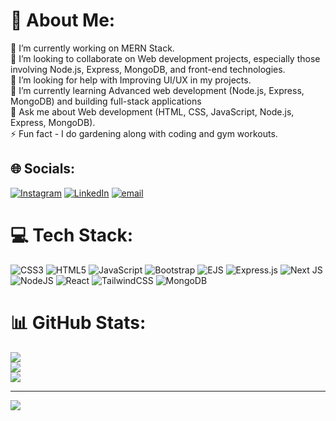 # 💫 About Me:
🔭 I’m currently working on MERN Stack.<br>👯 I’m looking to collaborate on Web development projects, especially those involving Node.js, Express, MongoDB, and front-end 
    technologies. <br>🤝 I’m looking for help with Improving UI/UX in my projects.<br>🌱 I’m currently learning Advanced web development (Node.js, Express, MongoDB) and building full-stack applications<br>💬 Ask me about Web development (HTML, CSS, JavaScript, Node.js, Express, MongoDB).<br>⚡ Fun fact - I do gardening along with coding and gym workouts.


## 🌐 Socials:
[![Instagram](https://img.shields.io/badge/Instagram-%23E4405F.svg?logo=Instagram&logoColor=white)](https://instagram.com/_prajyot_1631) [![LinkedIn](https://img.shields.io/badge/LinkedIn-%230077B5.svg?logo=linkedin&logoColor=white)](https://linkedin.com/in/https://www.linkedin.com/in/prajyot-shejwal-8931bb326?lipi=urn%3Ali%3Apage%3Ad_flagship3_profile_view_base_contact_details%3BbSV%2FIu9OSoWr6xhZ5mWfhw%3D%3D) [![email](https://img.shields.io/badge/Email-D14836?logo=gmail&logoColor=white)](mailto:prajyotshejwal@gmail.com) 

# 💻 Tech Stack:
![CSS3](https://img.shields.io/badge/css3-%231572B6.svg?style=plastic&logo=css3&logoColor=white) ![HTML5](https://img.shields.io/badge/html5-%23E34F26.svg?style=plastic&logo=html5&logoColor=white) ![JavaScript](https://img.shields.io/badge/javascript-%23323330.svg?style=plastic&logo=javascript&logoColor=%23F7DF1E) ![Bootstrap](https://img.shields.io/badge/bootstrap-%238511FA.svg?style=plastic&logo=bootstrap&logoColor=white) ![EJS](https://img.shields.io/badge/ejs-%23B4CA65.svg?style=plastic&logo=ejs&logoColor=black) ![Express.js](https://img.shields.io/badge/express.js-%23404d59.svg?style=plastic&logo=express&logoColor=%2361DAFB) ![Next JS](https://img.shields.io/badge/Next-black?style=plastic&logo=next.js&logoColor=white) ![NodeJS](https://img.shields.io/badge/node.js-6DA55F?style=plastic&logo=node.js&logoColor=white) ![React](https://img.shields.io/badge/react-%2320232a.svg?style=plastic&logo=react&logoColor=%2361DAFB) ![TailwindCSS](https://img.shields.io/badge/tailwindcss-%2338B2AC.svg?style=plastic&logo=tailwind-css&logoColor=white) ![MongoDB](https://img.shields.io/badge/MongoDB-%234ea94b.svg?style=plastic&logo=mongodb&logoColor=white)
# 📊 GitHub Stats:
![](https://github-readme-stats.vercel.app/api?username=Prajyot-1631&theme=monokai&hide_border=false&include_all_commits=false&count_private=true)<br/>
![](https://github-readme-streak-stats.herokuapp.com/?user=Prajyot-1631&theme=monokai&hide_border=false)<br/>
![](https://github-readme-stats.vercel.app/api/top-langs/?username=Prajyot-1631&theme=monokai&hide_border=false&include_all_commits=true&count_private=true&layout=compact)

---
[![](https://visitcount.itsvg.in/api?id=Prajyot-1631&icon=1&color=2)](https://visitcount.itsvg.in)

<!-- Proudly created with GPRM ( https://gprm.itsvg.in ) -->
